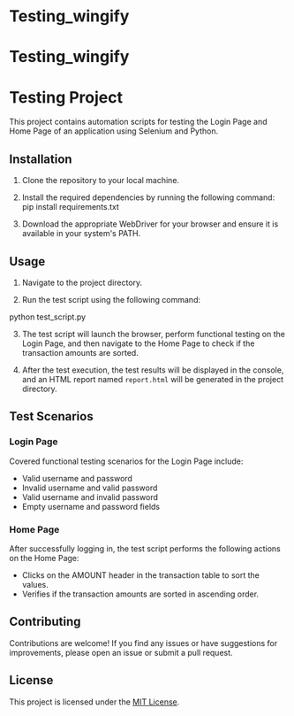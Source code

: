 # Testing_wingify
# Testing_wingify

# Testing Project

This project contains automation scripts for testing the Login Page and Home Page of an application using Selenium and Python.

## Installation

1. Clone the repository to your local machine.

2. Install the required dependencies by running the following command:
 pip install requirements.txt
   
3. Download the appropriate WebDriver for your browser and ensure it is available in your system's PATH.

## Usage

1. Navigate to the project directory.

2. Run the test script using the following command:

python test_script.py


3. The test script will launch the browser, perform functional testing on the Login Page, and then navigate to the Home Page to check if the transaction amounts are sorted.

4. After the test execution, the test results will be displayed in the console, and an HTML report named `report.html` will be generated in the project directory.

## Test Scenarios

### Login Page

Covered functional testing scenarios for the Login Page include:

- Valid username and password
- Invalid username and valid password
- Valid username and invalid password
- Empty username and password fields

### Home Page

After successfully logging in, the test script performs the following actions on the Home Page:

- Clicks on the AMOUNT header in the transaction table to sort the values.
- Verifies if the transaction amounts are sorted in ascending order.

## Contributing

Contributions are welcome! If you find any issues or have suggestions for improvements, please open an issue or submit a pull request.

## License

This project is licensed under the [MIT License](LICENSE).



